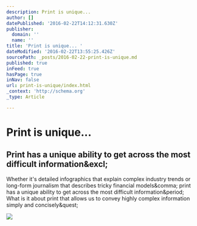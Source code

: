 ```yaml
---
description: Print is unique...
author: []
datePublished: '2016-02-22T14:12:31.630Z'
publisher:
  domain: ''
  name: ''
title: 'Print is unique... '
dateModified: '2016-02-22T13:55:25.426Z'
sourcePath: _posts/2016-02-22-print-is-unique.md
published: true
inFeed: true
hasPage: true
inNav: false
url: print-is-unique/index.html
_context: 'http://schema.org'
_type: Article

---
```

# Print is unique... 

<article style=""><h1>Print has a unique ability to get across the most difficult information&amp;excl;</h1><p>Whether it's detailed infographics that explain complex industry trends or long-form journalism that describes tricky financial models&amp;comma; print has a unique ability to get across the most difficult information&amp;period; What is it about print that allows us to convey highly complex information simply and concisely&amp;quest;</p><img src="http://www.printpower.eu/tsadmin/fileupload/uploads/article7249_thumb.jpg" /></article>